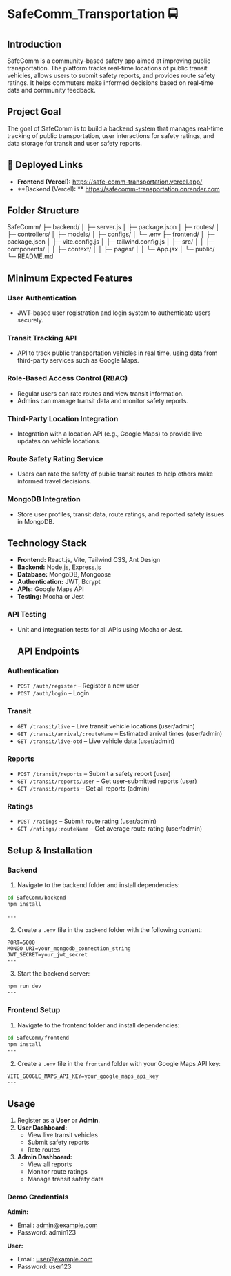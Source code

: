 # SafeComm_Transportation 🚍

## Introduction
SafeComm is a community-based safety app aimed at improving public transportation. The platform tracks real-time locations of public transit vehicles, allows users to submit safety reports, and provides route safety ratings. It helps commuters make informed decisions based on real-time data and community feedback.

## Project Goal
The goal of SafeComm is to build a backend system that manages real-time tracking of public transportation, user interactions for safety ratings, and data storage for transit and user safety reports.

## 🔗 Deployed Links

- **Frontend (Vercel):** https://safe-comm-transportation.vercel.app/
- **Backend (Vercel): ** https://safecomm-transportation.onrender.com
## Folder Structure
SafeComm/
├─ backend/
│  ├─ server.js
│  ├─ package.json
│  ├─ routes/
│  ├─ controllers/
│  ├─ models/
│  ├─ configs/
│  └─ .env
├─ frontend/
│  ├─ package.json
│  ├─ vite.config.js
│  ├─ tailwind.config.js
│  ├─ src/
│  │  ├─ components/
│  │  ├─ context/
│  │  ├─ pages/
│  │  └─ App.jsx
│  └─ public/
└─ README.md

## Minimum Expected Features

### User Authentication
- JWT-based user registration and login system to authenticate users securely.

### Transit Tracking API
- API to track public transportation vehicles in real time, using data from third-party services such as Google Maps.

### Role-Based Access Control (RBAC)
- Regular users can rate routes and view transit information.
- Admins can manage transit data and monitor safety reports.

### Third-Party Location Integration
- Integration with a location API (e.g., Google Maps) to provide live updates on vehicle locations.

### Route Safety Rating Service
- Users can rate the safety of public transit routes to help others make informed travel decisions.

### MongoDB Integration
- Store user profiles, transit data, route ratings, and reported safety issues in MongoDB.

## Technology Stack

- **Frontend:** React.js, Vite, Tailwind CSS, Ant Design
- **Backend:** Node.js, Express.js
- **Database:** MongoDB, Mongoose
- **Authentication:** JWT, Bcrypt
- **APIs:** Google Maps API
- **Testing:** Mocha or Jest


### API Testing
- Unit and integration tests for all APIs using Mocha or Jest.

  ## API Endpoints

### Authentication
- `POST /auth/register` – Register a new user
- `POST /auth/login` – Login

### Transit
- `GET /transit/live` – Live transit vehicle locations (user/admin)
- `GET /transit/arrival/:routeName` – Estimated arrival times (user/admin)
- `GET /transit/live-otd` – Live vehicle data (user/admin)

### Reports
- `POST /transit/reports` – Submit a safety report (user)
- `GET /transit/reports/user` – Get user-submitted reports (user)
- `GET /transit/reports` – Get all reports (admin)

### Ratings
- `POST /ratings` – Submit route rating (user/admin)
- `GET /ratings/:routeName` – Get average route rating (user/admin)

## Setup & Installation

### Backend

1. Navigate to the backend folder and install dependencies:
```bash
cd SafeComm/backend
npm install 

---
```
2. Create a `.env` file in the `backend` folder with the following content:
```env
PORT=5000
MONGO_URI=your_mongodb_connection_string
JWT_SECRET=your_jwt_secret
---

```
3. Start the backend server:
```bash
npm run dev
---
```
### Frontend Setup


1. Navigate to the frontend folder and install dependencies:
```bash
cd SafeComm/frontend
npm install
---
```
2. Create a `.env` file in the `frontend` folder with your Google Maps API key:
```env
VITE_GOOGLE_MAPS_API_KEY=your_google_maps_api_key
---
```
## Usage

1. Register as a **User** or **Admin**.
2. **User Dashboard:**  
   - View live transit vehicles  
   - Submit safety reports  
   - Rate routes
3. **Admin Dashboard:**  
   - View all reports  
   - Monitor route ratings  
   - Manage transit safety data

### Demo Credentials

**Admin:**  
- Email: admin@example.com  
- Password: admin123

**User:**  
- Email: user@example.com  
- Password: user123
